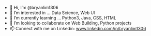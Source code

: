 - 👋 Hi, I’m @bryanlim1306
- 👀 I’m interested in ... Data Science, Web UI
- 🌱 I’m currently learning ... Python3, Java, CSS, HTML
- 💞️ I’m looking to collaborate on Web Building, Python projects
- 📫 Connect with me on Linkedin: www.linkedin.com/in/bryanlim1306

<!---
bryanlim1306/bryanlim1306 is a ✨ special ✨ repository because its `README.md` (this file) appears on your GitHub profile.
You can click the Preview link to take a look at your changes.
--->

